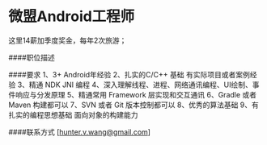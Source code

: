微盟Android工程师
==========  
这里14薪加季度奖金，每年2次旅游；


####职位描述 


####要求 
1、3+ Android年经验
2、扎实的C/C++ 基础 有实际项目或者案例经验
3、精通 NDK JNI 编程
4、深入理解线程、进程、网络通讯编程、UI绘制、事件响应与分发原理
5、精通常用 Framework 层实现和交互通讯
6、Gradle 或者 Maven 构建都可以
7、SVN 或者 Git 版本控制都可以
8、优秀的算法基础
9、有扎实的编程思想基础 面向对象的构建能力

####联系方式
[hunter.v.wang@gmail.com]
